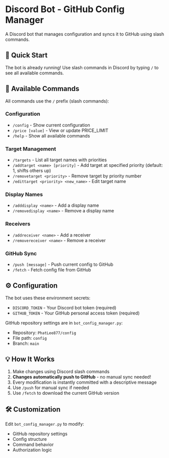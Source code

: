 # Discord Bot - GitHub Config Manager

A Discord bot that manages configuration and syncs it to GitHub using slash commands.

## 🚀 Quick Start

The bot is already running! Use slash commands in Discord by typing `/` to see all available commands.

## 📝 Available Commands

All commands use the `/` prefix (slash commands):

### Configuration
- `/config` - Show current configuration
- `/price [value]` - View or update PRICE_LIMIT
- `/help` - Show all available commands

### Target Management
- `/targets` - List all target names with priorities
- `/addtarget <name> [priority]` - Add target at specified priority (default: 1, shifts others up)
- `/removetarget <priority>` - Remove target by priority number
- `/edittarget <priority> <new_name>` - Edit target name

### Display Names
- `/adddisplay <name>` - Add a display name
- `/removedisplay <name>` - Remove a display name

### Receivers
- `/addreceiver <name>` - Add a receiver
- `/removereceiver <name>` - Remove a receiver

### GitHub Sync
- `/push [message]` - Push current config to GitHub
- `/fetch` - Fetch config file from GitHub

## ⚙️ Configuration

The bot uses these environment secrets:
- `DISCORD_TOKEN` - Your Discord bot token (required)
- `GITHUB_TOKEN` - Your GitHub personal access token (required)

GitHub repository settings are in `bot_config_manager.py`:
- Repository: `PhatLee877/config`
- File path: `config`
- Branch: `main`

## 💡 How It Works

1. Make changes using Discord slash commands
2. **Changes automatically push to GitHub** - no manual sync needed!
3. Every modification is instantly committed with a descriptive message
4. Use `/push` for manual sync if needed
5. Use `/fetch` to download the current GitHub version

## 🛠️ Customization

Edit `bot_config_manager.py` to modify:
- GitHub repository settings
- Config structure
- Command behavior
- Authorization logic
